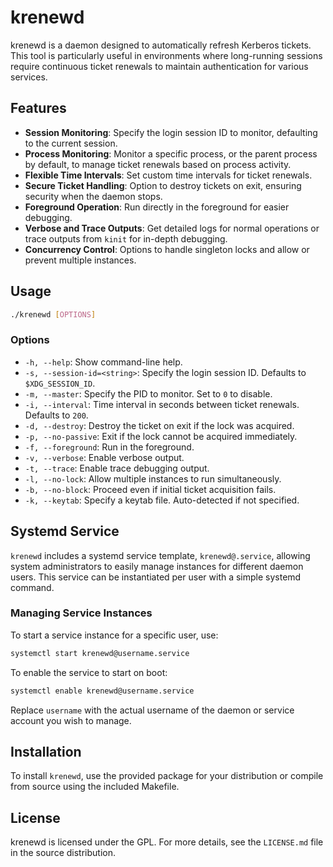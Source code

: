 # krenewd

krenewd is a daemon designed to automatically refresh Kerberos tickets. This tool is particularly useful in environments where long-running sessions require continuous ticket renewals to maintain authentication for various services.

## Features

- **Session Monitoring**: Specify the login session ID to monitor, defaulting to the current session.
- **Process Monitoring**: Monitor a specific process, or the parent process by default, to manage ticket renewals based on process activity.
- **Flexible Time Intervals**: Set custom time intervals for ticket renewals.
- **Secure Ticket Handling**: Option to destroy tickets on exit, ensuring security when the daemon stops.
- **Foreground Operation**: Run directly in the foreground for easier debugging.
- **Verbose and Trace Outputs**: Get detailed logs for normal operations or trace outputs from `kinit` for in-depth debugging.
- **Concurrency Control**: Options to handle singleton locks and allow or prevent multiple instances.

## Usage

```bash
./krenewd [OPTIONS]
```

### Options

- `-h, --help`: Show command-line help.
- `-s, --session-id=<string>`: Specify the login session ID. Defaults to `$XDG_SESSION_ID`.
- `-m, --master`: Specify the PID to monitor. Set to `0` to disable.
- `-i, --interval`: Time interval in seconds between ticket renewals. Defaults to `200`.
- `-d, --destroy`: Destroy the ticket on exit if the lock was acquired.
- `-p, --no-passive`: Exit if the lock cannot be acquired immediately.
- `-f, --foreground`: Run in the foreground.
- `-v, --verbose`: Enable verbose output.
- `-t, --trace`: Enable trace debugging output.
- `-l, --no-lock`: Allow multiple instances to run simultaneously.
- `-b, --no-block`: Proceed even if initial ticket acquisition fails.
- `-k, --keytab`: Specify a keytab file. Auto-detected if not specified.

## Systemd Service

`krenewd` includes a systemd service template, `krenewd@.service`, allowing system administrators to easily manage instances for different daemon users. This service can be instantiated per user with a simple systemd command.

### Managing Service Instances

To start a service instance for a specific user, use:

```bash
systemctl start krenewd@username.service
```

To enable the service to start on boot:

```bash
systemctl enable krenewd@username.service
```

Replace `username` with the actual username of the daemon or service account you wish to manage.

## Installation

To install `krenewd`, use the provided package for your distribution or compile from source using the included Makefile.

## License

krenewd is licensed under the GPL. For more details, see the `LICENSE.md` file in the source distribution.
